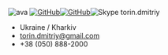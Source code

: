 ![ava](https://torindev.github.io/src/ava.jpg) 
<a href='https://www.linkedin.com/in/dmitriy-torin-132685136'><img alt='GitHub' src='https://torindev.github.io/imgs/li.png'/></a><a href='https://t.me/torin_dev'><img alt='GitHub' src='https://torindev.github.io/imgs/tm.png'/></a><img alt='Skype' src='https://torindev.github.io/imgs/sp.png'/> torin.dmitriy

* Ukraine / Kharkiv
* torin.dmitriy@gmail.com
* +38 (050) 888-2000
